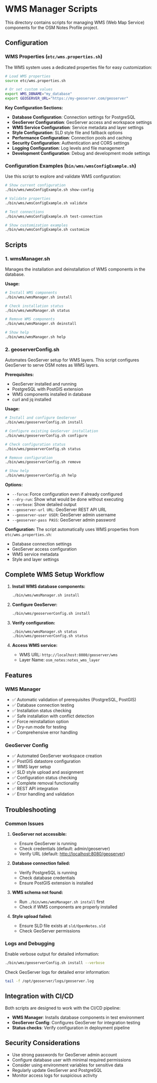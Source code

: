 # WMS Manager Scripts

This directory contains scripts for managing WMS (Web Map Service) components for
the OSM Notes Profile project.

## Configuration

### WMS Properties (`etc/wms.properties.sh`)

The WMS system uses a dedicated properties file for easy customization:

```bash
# Load WMS properties
source etc/wms.properties.sh

# Or set custom values
export WMS_DBNAME="my_database"
export GEOSERVER_URL="https://my-geoserver.com/geoserver"
```

**Key Configuration Sections:**

- **Database Configuration**: Connection settings for PostgreSQL
- **GeoServer Configuration**: GeoServer access and workspace settings
- **WMS Service Configuration**: Service metadata and layer settings
- **Style Configuration**: SLD style file and fallback options
- **Performance Configuration**: Connection pools and caching
- **Security Configuration**: Authentication and CORS settings
- **Logging Configuration**: Log levels and file management
- **Development Configuration**: Debug and development mode settings

### Configuration Examples (`bin/wms/wmsConfigExample.sh`)

Use this script to explore and validate WMS configuration:

```bash
# Show current configuration
./bin/wms/wmsConfigExample.sh show-config

# Validate properties
./bin/wms/wmsConfigExample.sh validate

# Test connections
./bin/wms/wmsConfigExample.sh test-connection

# Show customization examples
./bin/wms/wmsConfigExample.sh customize
```

## Scripts

### 1. wmsManager.sh

Manages the installation and deinstallation of WMS components in the database.

**Usage:**

```bash
# Install WMS components
./bin/wms/wmsManager.sh install

# Check installation status
./bin/wms/wmsManager.sh status

# Remove WMS components
./bin/wms/wmsManager.sh deinstall

# Show help
./bin/wms/wmsManager.sh help
```

### 2. geoserverConfig.sh

Automates GeoServer setup for WMS layers. This script configures GeoServer to
serve OSM notes as WMS layers.

**Prerequisites:**

- GeoServer installed and running
- PostgreSQL with PostGIS extension
- WMS components installed in database
- curl and jq installed

**Usage:**

```bash
# Install and configure GeoServer
./bin/wms/geoserverConfig.sh install

# Configure existing GeoServer installation
./bin/wms/geoserverConfig.sh configure

# Check configuration status
./bin/wms/geoserverConfig.sh status

# Remove configuration
./bin/wms/geoserverConfig.sh remove

# Show help
./bin/wms/geoserverConfig.sh help
```

**Options:**

- `--force`: Force configuration even if already configured
- `--dry-run`: Show what would be done without executing
- `--verbose`: Show detailed output
- `--geoserver-url URL`: GeoServer REST API URL
- `--geoserver-user USER`: GeoServer admin username
- `--geoserver-pass PASS`: GeoServer admin password

**Configuration:**
The script automatically uses WMS properties from `etc/wms.properties.sh`:

- Database connection settings
- GeoServer access configuration
- WMS service metadata
- Style and layer settings

## Complete WMS Setup Workflow

1. **Install WMS database components:**

   ```bash
   ./bin/wms/wmsManager.sh install
   ```

2. **Configure GeoServer:**

   ```bash
   ./bin/wms/geoserverConfig.sh install
   ```

3. **Verify configuration:**

   ```bash
   ./bin/wms/wmsManager.sh status
   ./bin/wms/geoserverConfig.sh status
   ```

4. **Access WMS service:**
   - WMS URL: `http://localhost:8080/geoserver/wms`
   - Layer Name: `osm_notes:notes_wms_layer`

## Features

### WMS Manager

- ✅ Automatic validation of prerequisites (PostgreSQL, PostGIS)
- ✅ Database connection testing
- ✅ Installation status checking
- ✅ Safe installation with conflict detection
- ✅ Force reinstallation option
- ✅ Dry-run mode for testing
- ✅ Comprehensive error handling

### GeoServer Config

- ✅ Automated GeoServer workspace creation
- ✅ PostGIS datastore configuration
- ✅ WMS layer setup
- ✅ SLD style upload and assignment
- ✅ Configuration status checking
- ✅ Complete removal functionality
- ✅ REST API integration
- ✅ Error handling and validation

## Troubleshooting

### Common Issues

1. **GeoServer not accessible:**
   - Ensure GeoServer is running
   - Check credentials (default: admin/geoserver)
   - Verify URL (default: <http://localhost:8080/geoserver>)

2. **Database connection failed:**
   - Verify PostgreSQL is running
   - Check database credentials
   - Ensure PostGIS extension is installed

3. **WMS schema not found:**
   - Run `./bin/wms/wmsManager.sh install` first
   - Check if WMS components are properly installed

4. **Style upload failed:**
   - Ensure SLD file exists at `sld/OpenNotes.sld`
   - Check GeoServer permissions

### Logs and Debugging

Enable verbose output for detailed information:

```bash
./bin/wms/geoserverConfig.sh install --verbose
```

Check GeoServer logs for detailed error information:

```bash
tail -f /opt/geoserver/logs/geoserver.log
```

## Integration with CI/CD

Both scripts are designed to work with the CI/CD pipeline:

- **WMS Manager**: Installs database components in test environment
- **GeoServer Config**: Configures GeoServer for integration testing
- **Status checks**: Verify configuration in deployment pipeline

## Security Considerations

- Use strong passwords for GeoServer admin account
- Configure database user with minimal required permissions
- Consider using environment variables for sensitive data
- Regularly update GeoServer and PostgreSQL
- Monitor access logs for suspicious activity
